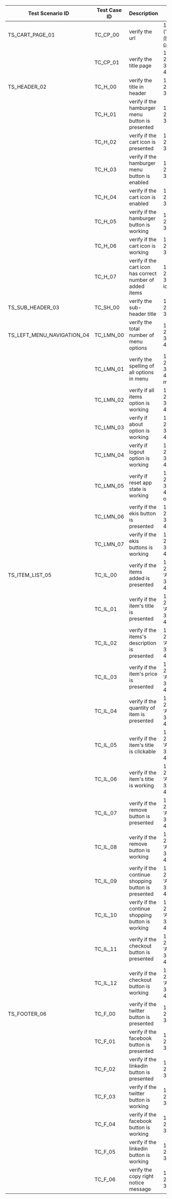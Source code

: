 | Test Scenario ID           | Test Case ID | Description                                               | Steps To Reproduce                                                                                                                                                    | Expected Result                                                            |
| -------------------------- | ------------ | --------------------------------------------------------- | --------------------------------------------------------------------------------------------------------------------------------------------------------------------- | -------------------------------------------------------------------------- |
| TS_CART_PAGE_01            | TC_CP_00     | verify the url                                            | 1\. check the url ('[https://www.saucedemo.com/cart.html](https://www.saucedemo.com/checkout-complete.html)')                                                         | [https://www.saucedemo.com/cart.html](https://www.saucedemo.com/cart.html) |
|                            | TC_CP_01     | verify the title page                                     | 1\. login with valid credentials<br>2\. add items using 'Add to cart button'<br>3\. click the 'Cart icon'<br>4\. check the 'Title Page'                               | Swag Labs                                                                  |
| TS_HEADER_02               | TC_H_00      | verify the title in header                                | 1\. login with valid credentials<br>2\. go to 'Cart Page'<br>3\. check the 'Title in header'                                                                          | Swag Labs                                                                  |
|                            | TC_H_01      | verify if the hamburger menu button is presented          | 1\. login with valid credentials<br>2\. go to ' Cart Page'<br>3\. check the 'Hamburger menu button'                                                                   | hamburger menu button is presented                                         |
|                            | TC_H_02      | verify if the cart icon is presented                      | 1\. login with valid credentials<br>2\. go to 'Cart Page'<br>3\. check the 'Cart icon'                                                                                | cart icon is presented                                                     |
|                            | TC_H_03      | verify if the hamburger menu button is enabled            | 1\. login with valid credentials<br>2\. go to 'Cart Page'<br>3\. click the 'Hamburger menu button'                                                                    | hamburger menu button is enabled                                           |
|                            | TC_H_04      | verify if the cart icon is enabled                        | 1\. login with valid credentials<br>2\. go to 'Cart Page'<br>3\. click the 'Cart icon'                                                                                | cart icon is enabled                                                       |
|                            | TC_H_05      | verify if the hamburger button is working                 | 1\. login with valid credentials<br>2\. go to 'Cart Page'<br>3\. click the 'Hamburger menu button'                                                                    | user will see the left navigation menu                                     |
|                            | TC_H_06      | verify if the cart icon is working                        | 1\. login with valid credentials<br>2\. go to 'Cart Page'<br>3\. click the 'Cart icon'                                                                                | user will redirected to the cart page                                      |
|                            | TC_H_07      | verify if the cart icon has correct number of added items | 1\. login with valid credentials<br>2\. go to 'Cart Page'<br>3\. check the number displayed in 'Cart icon'                                                            | number in the cart icon is equiavalent to the total numbers of added items |
| TS_SUB_HEADER_03           | TC_SH_00     | verify the sub-header title                               | 1\. login with valid credentials<br>2\. go to 'Cart Page'<br>3\. check the 'Sub-header title'                                                                         | Your Cart                                                                  |
| TS_LEFT_MENU_NAVIGATION_04 | TC_LMN_00    | verify the total number of menu options                   | 1\. login with valid credentials<br>2\. go to 'Cart Page'<br>3\. click the 'Hamburger menu button'<br>4\. check the number of options in menu                         | there are four total options in menu                                       |
|                            | TC_LMN_01    | verify the spelling of all options in menu                | 1\. login with valid credentials<br>2\. go to 'Cart Page'<br>3\. click the 'Hamburger menu button'<br>4\. check the spelling of all options in menu                   | \- All Items<br>\- About<br>\- Logout<br>\- Reset App State                |
|                            | TC_LMN_02    | verify if all items option is working                     | 1\. login with valid credentials<br>2\. go to 'Cart Page'<br>3\. click the 'Hamburger menu button'<br>4\. click the 'All Items' in menu option                        | user will redirected to the products page                                  |
|                            | TC_LMN_03    | verify if about option is working                         | 1\. login with valid credentials<br>2\. go to 'Cart Page'<br>3\. click the 'Hamburger menu button'<br>4\. click the 'About' in menu option                            | user will redirected to the sauce labs website                             |
|                            | TC_LMN_04    | verify if logout option is working                        | 1\. login with valid credentials<br>2\. go to 'Cart Page'<br>3\. click the 'Hamburger menu button'<br>4\. click the 'Logout' in menu option                           | user will logged out and redirected to the login page                      |
|                            | TC_LMN_05    | verify if reset app state is working                      | 1\. login with valid credentials<br>2\. go to 'Cart Page'<br>3\. click the 'Hamburger menu button'<br>4\. click the 'Reset App State' in menu option                  | it will reset the state of web app                                         |
|                            | TC_LMN_06    | verify if the ekis button is presented                    | 1\. login with valid credentials<br>2\. go to 'Cart Page'<br>3\. click the 'Hamburger menu button'<br>4\. click the 'Ekis button' in menu option                      | ekis button is visible                                                     |
|                            | TC_LMN_07    | verify if the ekis buttons is working                     | 1\. login with valid credentials<br>2\. go to 'Cart Page'<br>3\. click the 'Hamburger menu button'<br>4\. click the 'Ekis button' in menu option                      | it will close the left menu navigation                                     |
| TS_ITEM_LIST_05            | TC_IL_00     | verify if the items added is presented                    | 1\. login with valid credentials<br>2\. add items in the cart by clicking the 'Add to cart button'<br>3\. click the 'Cart icon'<br>4\. check the added item           | added item is visible in the cart page                                     |
|                            | TC_IL_01     | verify if the item's title is presented                   | 1\. login with valid credentials<br>2\. add items in the cart by clicking the 'Add to cart button'<br>3\. click the 'Cart icon'<br>4\. check the 'Item's Title'       | item's title is visible                                                    |
|                            | TC_IL_02     | verify if the items's description is presented            | 1\. login with valid credentials<br>2\. add items in the cart by clicking the 'Add to cart button'<br>3\. click the 'Cart icon'<br>4\. check the 'Item's Description' | item's description is visible                                              |
|                            | TC_IL_03     | verify if the item's price is presented                   | 1\. login with valid credentials<br>2\. add items in the cart by clicking the 'Add to cart button'<br>3\. click the 'Cart icon'<br>4\. check the 'Item's Price'       | item's price is visible                                                    |
|                            | TC_IL_04     | verify if the quantity of item is presented               | 1\. login with valid credentials<br>2\. add items in the cart by clicking the 'Add to cart button'<br>3\. click the 'Cart icon'<br>4\. check the 'Item's Quantity'    | quantity of an item is visible                                             |
|                            | TC_IL_05     | verify if the item's title is clickable                   | 1\. login with valid credentials<br>2\. add items in the cart by clicking the 'Add to cart button'<br>3\. click the 'Cart icon'<br>4\. click the 'Item's Title'       | item's title is clickable                                                  |
|                            | TC_IL_06     | verify if the item's title is working                     | 1\. login with valid credentials<br>2\. add items in the cart by clicking the 'Add to cart button'<br>3\. click the 'Cart icon'<br>4\. click the 'Item's Title'       | user will redirected to the item's page                                    |
|                            | TC_IL_07     | verify if the remove button is presented                  | 1\. login with valid credentials<br>2\. add items in the cart by clicking the 'Add to cart button'<br>3\. click the 'Cart icon'<br>4\. check the 'Remove button'      | remove button is visible                                                   |
|                            | TC_IL_08     | verify if the remove button is working                    | 1\. login with valid credentials<br>2\. add items in the cart by clicking the 'Add to cart button'<br>3\. click the 'Cart icon'<br>4\. click the 'Remove button'      | item will be remove in the cart page                                       |
|                            | TC_IL_09     | verify if the continue shopping button is presented       | 1\. login with valid credentials<br>2\. add items in the cart by clicking the 'Add to cart button'<br>3\. click the 'Cart icon'<br>4\. check the 'Continue button'    | continue shopping button is visible                                        |
|                            | TC_IL_10     | verify if the continue shopping button is working         | 1\. login with valid credentials<br>2\. add items in the cart by clicking the 'Add to cart button'<br>3\. click the 'Cart icon'<br>4\. click the 'Continue button'    | user will redirected to the products page                                  |
|                            | TC_IL_11     | verify if the checkout button is presented                | 1\. login with valid credentials<br>2\. add items in the cart by clicking the 'Add to cart button'<br>3\. click the 'Cart icon'<br>4\. check the 'Checkout button'    | checkout button is visible                                                 |
|                            | TC_IL_12     | verify if the checkout button is working                  | 1\. login with valid credentials<br>2\. add items in the cart by clicking the 'Add to cart button'<br>3\. click the 'Cart icon'<br>4\. click the 'Checkout button'    | user will redirected to the checkout page                                  |
| TS_FOOTER_06               | TC_F_00      | verify if the twitter button is presented                 | 1\. login with valid credentials<br>2\. go to 'Cart Page'<br>3\. check the 'Twitter icon'                                                                             | twitter icon is visible                                                    |
|                            | TC_F_01      | verify if the facebook button is presented                | 1\. login with valid credentials<br>2\. go to 'Cart Page'<br>3\. check the 'Facebook icon'                                                                            | facebook icon is visible                                                   |
|                            | TC_F_02      | verify if the linkedin button is presented                | 1\. login with valid credentials<br>2\. go to 'Cart Page'<br>3\. check the 'LinkedIn icon'                                                                            | linkedin icon is visible                                                   |
|                            | TC_F_03      | verify if the twitter button is working                   | 1\. login with valid credentials<br>2\. go to 'Cart Page'<br>3\. click the 'Twitter icon'                                                                             | user will redirected to the sauce labs twitter account                     |
|                            | TC_F_04      | verify if the facebook button is working                  | 1\. login with valid credentials<br>2\. go to 'Cart Page'<br>3\. click the 'Facebook icon'                                                                            | user will redirected to the sauce labs facebook account                    |
|                            | TC_F_05      | verify if the linkedin button is working                  | 1\. login with valid credentials<br>2\. go to 'Cart Page'<br>3\. click the 'LinkedIn icon'                                                                            | user will redirectsed to the sauce labs linkedin account                   |
|                            | TC_F_06      | verify the copy right notice message                      | 1\. login with valid credentials<br>2\. go to 'Cart Page'<br>3\. check the copy right notice message                                                                  | @ 2023 Sauce Labs. All Rights Reserved. Terms of Service | Privacy Policy  |